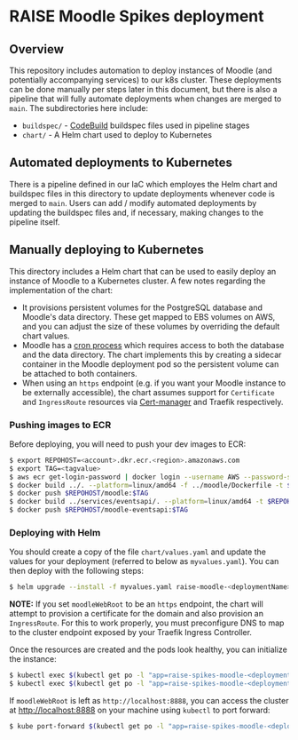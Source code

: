 # RAISE Moodle Spikes deployment

## Overview

This repository includes automation to deploy instances of Moodle (and potentially accompanying services) to our k8s cluster. These deployments can be done manually per steps later in this document, but there is also a pipeline that will fully automate deployments when changes are merged to `main`. The subdirectories here include:

* `buildspec/` - [CodeBuild](https://docs.aws.amazon.com/codebuild) buildspec files used in pipeline stages
* `chart/` - A Helm chart used to deploy to Kubernetes

## Automated deployments to Kubernetes

There is a pipeline defined in our IaC which employes the Helm chart and buildspec files in this directory to update deployments whenever code is merged to `main`. Users can add / modify automated deployments by updating the buildspec files and, if necessary, making changes to the pipeline itself.

## Manually deploying to Kubernetes

This directory includes a Helm chart that can be used to easily deploy an instance of Moodle to a Kubernetes cluster. A few notes regarding the implementation of the chart:

* It provisions persistent volumes for the PostgreSQL database and Moodle's data directory. These get mapped to EBS volumes on AWS, and you can adjust the size of these volumes by overriding the default chart values.
* Moodle has a [cron process](https://docs.moodle.org/311/en/Cron) which requires access to both the database and the data directory. The chart implements this by creating a sidecar container in the Moodle deployment pod so the persistent volume can be attached to both containers.
* When using an `https` endpoint (e.g. if you want your Moodle instance to be externally accessible), the chart assumes support for `Certificate` and `IngressRoute` resources via [Cert-manager](https://cert-manager.io/) and Traefik respectively.

### Pushing images to ECR

Before deploying, you will need to push your dev images to ECR:

```bash
$ export REPOHOST=<account>.dkr.ecr.<region>.amazonaws.com
$ export TAG=<tagvalue>
$ aws ecr get-login-password | docker login --username AWS --password-stdin $REPOHOST
$ docker build ../. --platform=linux/amd64 -f ../moodle/Dockerfile -t $REPOHOST/moodle:$TAG
$ docker push $REPOHOST/moodle:$TAG
$ docker build ../services/eventsapi/. --platform=linux/amd64 -t $REPOHOST/moodle-eventsapi:$TAG
$ docker push $REPOHOST/moodle-eventsapi:$TAG
```

### Deploying with Helm

You should create a copy of the file `chart/values.yaml` and update the values for your deployment (referred to below as `myvalues.yaml`). You can then deploy with the following steps:

```bash
$ helm upgrade --install -f myvalues.yaml raise-moodle-<deploymentName> chart/
```

**NOTE:** If you set `moodleWebRoot` to be an `https` endpoint, the chart will attempt to provision a certificate for the domain and also provision an `IngressRoute`. For this to work properly, you must preconfigure DNS to map to the cluster endpoint exposed by your Traefik Ingress Controller.

Once the resources are created and the pods look healthy, you can initialize the instance:

```bash
$ kubectl exec $(kubectl get po -l "app=raise-spikes-moodle-<deploymentName>" -o name) -c raise-spikes-moodle-<deploymentName> -- chown -R www-data:www-data /var/www/moodledata
$ kubectl exec $(kubectl get po -l "app=raise-spikes-moodle-<deploymentName>" -o name) -c raise-spikes-moodle-<deploymentName> -- php admin/cli/install_database.php --agree-license --fullname=<sitename> --shortname=<sitename> --summary=<sitesummary> --adminpass=<adminpassword> --adminemail=<adminemail>
```

If `moodleWebRoot` is left as `http://localhost:8888`, you can access the cluster at [http://localhost:8888](http://localhost:8888) on your machine using `kubectl` to port forward:

```bash
$ kube port-forward $(kubectl get po -l "app=raise-spikes-moodle-<deploymentName>" -o name) 8888:80
```

